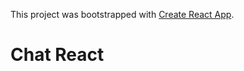 This project was bootstrapped with [Create React App](https://github.com/facebook/create-react-app).

# Chat React